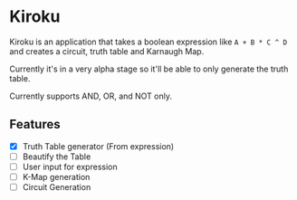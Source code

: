 # Kiroku 

Kiroku is an application that takes a boolean expression like `A + B * C ^ D` and creates a circuit, truth table and Karnaugh Map. 

Currently it's in a very alpha stage so it'll be able to only generate the truth table. 

  Currently supports AND, OR, and NOT only.

## Features 

- [x] Truth Table generator (From expression)
- [ ] Beautify the Table
- [ ] User input for expression
- [ ] K-Map generation
- [ ] Circuit Generation
